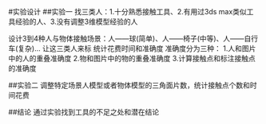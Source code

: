 #实验设计
##实验一
找三类人：1.十分熟悉接触工具、2.有用过3ds max类似工具经验的人、3.没有调整3维模型经验的人

设计3到4种人与物体接触场景：人——球(简单)、人——椅子(中等)、人——自行车(复杂)...
让这三类人来标
统计花费时间和准确度
准确度分为三种：
1.人和图片中的人的重叠准确度
2.物和图片中的物的重叠准确度
3.计算接触点和标注接触点的准确度

##实验二
调整特定场景人模型或者物体模型的三角面片数，统计接触点个数和时间花费

##结论
通过实验找到工具的不足之处和潜在结论